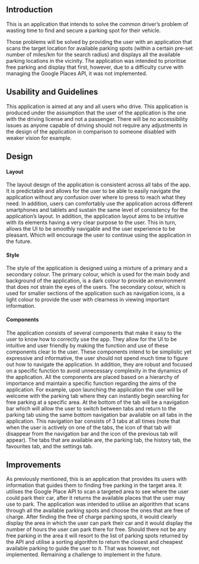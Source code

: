 ## Introduction

This is an application that intends to solve the common driver’s problem of wasting time to find and secure a parking spot for their vehicle.

Those problems will be solved by providing the user with an application that scans the target location for available parking spots (within a certain pre-set number of miles/km for the search radius) and displays all the available parking locations in the vicinity. The application was intended to prioritise free parking and display that first, however, due to a difficulty curve with managing the Google Places API, it was not implemented.


## Usability and Guidelines

This application is aimed at any and all users who drive. This application is produced under the assumption that the user of the application is the one with the driving license and not a passenger. There will be no accessibility issues as anyone capable of driving should not require any adjustments in the design of the application in comparison to someone disabled with weaker vision for example.

## Design 


#### Layout

The layout design of the application is consistent across all tabs of the app. It is predictable and allows for the user to be able to easily navigate the application without any confusion over where to press to reach what they need. In addition, users can comfortably use the application across different smartphones and tablets and sustain the same level of consistency for the application’s layout. In addition, the application layout aims to be intuitive with its elements having a very clear purpose to the user. This in turn, allows the UI to be smoothly navigable and the user experience to be pleasant. Which will encourage the user to continue using the application in the future.


#### Style

The style of the application is designed using a mixture of a primary and a secondary colour. The primary colour, which is used for the main body and background of the application, is a dark colour to provide an environment that does not strain the eyes of the users. The secondary colour, which is used for smaller sections of the application such as navigation icons, is a light colour to provide the user with clearness in viewing important information.


#### Components 

The application consists of several components that make it easy to the user to know how to correctly use the app. They allow for the UI to be intuitive and user friendly by making the function and use of these components clear to the user. These components intend to be simplistic yet expressive and informative, the user should not spend much time to figure out how to navigate the application. In addition, they are robust and focused on a specific function to avoid unnecessary complexity in the dynamics of the application. All the components are placed based on a hierarchy of importance and maintain a specific function regarding the aims of the application. For example, upon launching the application the user will be welcome with the parking tab where they can instantly begin searching for free parking at a specific area. At the bottom of the tab will be a navigation bar which will allow the user to switch between tabs and return to the parking tab using the same bottom navigation bar available on all tabs in the application. 
This navigation bar consists of 3 tabs at all times (note that when the user is actively on one of the tabs, the icon of that tab will disappear from the navigation bar and the icon of the previous tab will appear). The tabs that are available are, the parking tab, the history tab, the favourites tab, and the settings tab.



## Improvements

As previously mentioned, this is an application that provides its users with information that guides them to finding free parking in the target area. It utilises the Google Place API to scan a targeted area to see where the user could park their car, after it returns the available places that the user may use to park. 
The application was intended to utilise an algorithm that scans through all the available parking spots and choose the ones that are free of charge. After finding the free of charge parking spots, it would clearly display the area in which the user can park their car and it would display the number of hours the user can park there for free. Should there not be any free parking in the area it will resort to the list of parking spots returned by the API and utilise a sorting algorithm to return the closest and cheapest available parking to guide the user to it. That was however, not implemented. Remaining a challenge to implement in the future.
